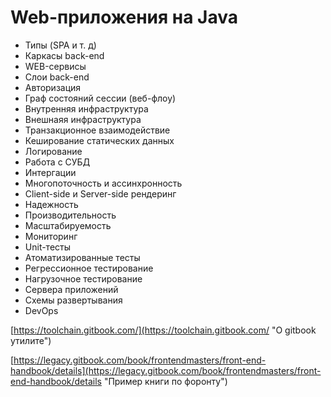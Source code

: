 # Web-приложения на Java

* Типы \(SPA и т. д\)
* Каркасы back-end
* WEB-сервисы
* Слои back-end
* Авторизация
* Граф состояний сессии \(веб-флоу\)
* Внутренняя инфраструктура
* Внешнаяя инфраструктура
* Транзакционное взаимодействие
* Кеширование статических данных
* Логирование
* Работа с СУБД
* Интергации
* Многопоточность и ассинхронность
* Client-side и Server-side рендеринг
* Надежность
* Производительность
* Масштабируемость
* Мониторинг
* Unit-тесты
* Атоматизированные тесты
* Регрессионное тестирование
* Нагрузочное тестирование
* Сервера приложений
* Схемы развертывания
* DevOps

[https://toolchain.gitbook.com/](https://toolchain.gitbook.com/ "О gitbook утилите")

[https://legacy.gitbook.com/book/frontendmasters/front-end-handbook/details](https://legacy.gitbook.com/book/frontendmasters/front-end-handbook/details "Пример книги по форонту")


